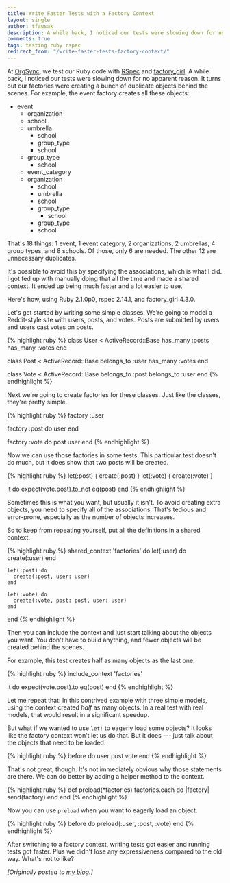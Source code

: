 ```yaml
---
title: Write Faster Tests with a Factory Context
layout: single
author: tfausak
description: A while back, I noticed our tests were slowing down for no apparent reason. It turns out our factories were creating a bunch of duplicate objects behind the scenes we didn't need.
comments: true
tags: testing ruby rspec
redirect_from: "/write-faster-tests-factory-context/"
---
```


At [OrgSync](http://www.orgsync.com), we test our Ruby code with [RSpec](http://rspec.info) and [factory_girl](https://github.com/thoughtbot/factory_girl). A while back, I noticed our tests were slowing down for no apparent reason. It turns out our factories were creating a bunch of duplicate objects behind the scenes. For example, the event factory creates all these objects:

  * event
    * organization
    * school
    * umbrella
      * school
      * group_type
      * school
    * group_type
      * school
    * event_category
    * organization
      * school
      * umbrella
      * school
      * group_type
        * school
      * group_type
      * school

That's 18 things: 1 event, 1 event category, 2 organizations, 2 umbrellas, 4 group types, and 8 schools. Of those, only 6 are needed. The other 12 are unnecessary duplicates.

It's possible to avoid this by specifying the associations, which is what I did. I got fed up with manually doing that all the time and made a shared context. It ended up being much faster and a lot easier to use.

Here's how, using Ruby 2.1.0p0, rspec 2.14.1, and factory_girl 4.3.0.

Let's get started by writing some simple classes. We're going to model a Reddit-style site with users, posts, and votes. Posts are submitted by users and users cast votes on posts.

{% highlight ruby %}
  class User < ActiveRecord::Base
    has_many :posts
    has_many :votes
  end

  class Post < ActiveRecord::Base
    belongs_to :user
    has_many :votes
  end

  class Vote < ActiveRecord::Base
    belongs_to :post
    belongs_to :user
  end
{% endhighlight %}

Next we're going to create factories for these classes. Just like the classes, they're pretty simple.

{% highlight ruby %}
  factory :user

  factory :post do
    user
  end

  factory :vote do
    post
    user
  end
{% endhighlight %}

Now we can use those factories in some tests. This particular test doesn't do much, but it does show that two posts will be created.

{% highlight ruby %}
  let(:post) { create(:post) }
  let(:vote) { create(:vote) }

  it do
    expect(vote.post).to_not eq(post)
  end
{% endhighlight %}

Sometimes this is what you want, but usually it isn't. To avoid creating extra objects, you need to specify all of the associations. That's tedious and error-prone, especially as the number of objects increases.

So to keep from repeating yourself, put all the definitions in a shared context.

{% highlight ruby %}
  shared_context 'factories' do
    let(:user) do
      create(:user)
    end

    let(:post) do
      create(:post, user: user)
    end

    let(:vote) do
      create(:vote, post: post, user: user)
    end
  end
{% endhighlight %}

Then you can include the context and just start talking about the objects you want. You don't have to build anything, and fewer objects will be created behind the scenes.

For example, this test creates half as many objects as the last one.

{% highlight ruby %}
  include_context 'factories'

  it do
    expect(vote.post).to eq(post)
  end
{% endhighlight %}

Let me repeat that: In this contrived example with three simple models, using the context created _half_ as many objects. In a real test with real models, that would result in a significant speedup.

But what if we wanted to use `let!` to eagerly load some objects? It looks like the factory context won't let us do that. But it does --- just talk about the objects that need to be loaded.

{% highlight ruby %}
  before do
    user
    post
    vote
  end
{% endhighlight %}

That's not great, though. It's not immediately obvious why those statements are there. We can do better by adding a helper method to the context.

{% highlight ruby %}
  def preload(*factories)
    factories.each do |factory|
      send(factory)
    end
  end
{% endhighlight %}

Now you can use `preload` when you want to eagerly load an object.

{% highlight ruby %}
  before do
    preload(:user, :post, :vote)
  end
{% endhighlight %}

After switching to a factory context, writing tests got easier and running tests got faster. Plus we didn't lose any expressiveness compared to the old way. What's not to like?

_[Originally posted to [my blog](http://taylor.fausak.me/2014/01/10/write-faster-tests-with-a-factory-context/).]_
